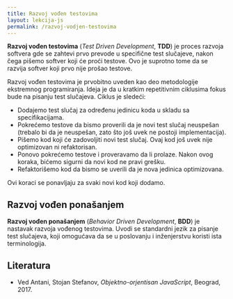 ```yaml
---
title: Razvoj vođen testovima
layout: lekcija-js
permalink: /razvoj-vodjen-testovima
---
```


**Razvoj vođen testovima** (*Test Driven Development*, **TDD**) je proces razvoja softvera gde se zahtevi prvo prevode u specifične test slučajeve, nakon čega pišemo softver koji će proći testove. Ovo je suprotno tome da se razvija softver koji prvo nije prošao testove.

Razvoj vođen testovima je prvobitno uveden kao deo meto­dologije ekstremnog programiranja. Ideja je da u kratkim repetitivnim ciklusima fokus bude na pisanju test slučajeva. Ciklus je sledeći:

- Dodajemo test slučaj za određenu jedinicu koda u skladu sa specifikacijama.
- Pokrećemo testove da bismo proverili da je novi test slučaj neuspešan (trebalo bi da je neuspešan, zato što još uvek ne postoji implementacija).
- Pišemo kod koji će zadovoljiti novi test slučaj. Ovaj kod još uvek nije optimizovan ni refaktorisan.
- Ponovo pokrećemo testove i proveravamo da li prolaze. Nakon ovog koraka, bićemo sigurni da novi kod ne pravi grešku.
- Refaktorišemo kod da bismo se uverili da je nova jedinica optimizovana.

Ovi koraci se ponavljaju za svaki novi kod koji dodamo.

## Razvoj vođen ponašanjem

**Razvoj vođen ponašanjem** (*Behavior Driven Development*, **BDD**) je nastavak razvoja vođenog testovima. Uvodi se standardni jezik za pisanje test slučajeva, koji omogućava da se u poslovanju i inženjerstvu koristi ista terminologija. 

## Literatura

- Ved Antani, Stojan Stefanov, *Objektno-orjentisan JavaScript*, Beograd, 2017.
